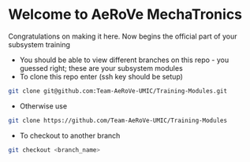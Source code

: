 # Welcome to AeRoVe MechaTronics
Congratulations on making it here. Now begins the official part of your subsystem training

* You should be able to view different branches on this repo - you guessed right; these are your subsystem modules
* To clone this repo enter (ssh key should be setup)
 ```sh
git clone git@github.com:Team-AeRoVe-UMIC/Training-Modules.git
```
* Otherwise use
 ```sh
git clone https://github.com/Team-AeRoVe-UMIC/Training-Modules
```
 
* To checkout to another branch
```sh
git checkout <branch_name>
```
